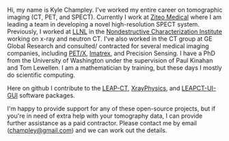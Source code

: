 Hi, my name is Kyle Champley.  I've worked my entire career on tomographic imaging (CT, PET, and SPECT).  Currently I work at [Ziteo Medical](https://ziteo.com/) where I am leading a team in developing a novel high-resolution SPECT system.  Previously, I worked at [LLNL](https://www.llnl.gov/) in the [Nondestructive Characterization Institute](https://nci.llnl.gov/) working on x-ray and neutron CT.  I've also worked in the CT group at GE Global Research and consulted/ contracted for several medical imaging companies, including [PET/X](https://www.petxllc.com/), [Imatrex](https://www.linkedin.com/company/imatrex/), and Precision Sensing.  I have a PhD from the University of Washington under the supervision of Paul Kinahan and Tom Lewellen.  I am a mathematician by training, but these days I mostly do scientific computing.

Here on github I contribute to the [LEAP-CT](https://github.com/LLNL/LEAP/), [XrayPhysics](https://github.com/kylechampley/XrayPhysics), and [LEAPCT-UI-GUI](https://github.com/kylechampley/LEAPCT-UI-GUI) software packages.

I'm happy to provide support for any of these open-source projects, but if you're in need of extra help with your tomography data, I can provide further assistance as a paid contractor.  Please contact me by email (champley@gmail.com) and we can work out the details.
